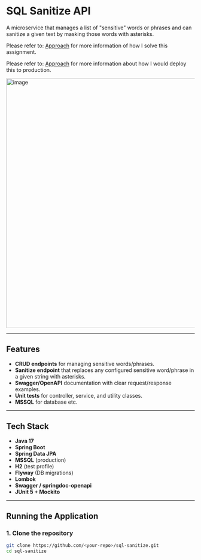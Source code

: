 # SQL Sanitize API

A microservice that manages a list of "sensitive" words or phrases and can sanitize a given text by masking those words with asterisks.  

Please refer to: [Approach](docs/APPROACH.md) for more information of how I solve this assignment.

Please refer to: [Approach](docs/ProductionDeployment.txt) for more information about how I would deploy this to production.

<img width="1473" height="667" alt="image" src="https://github.com/user-attachments/assets/725eb6b3-40da-4d6c-a8a0-9a5736756f7b" />

---

## Features

- **CRUD endpoints** for managing sensitive words/phrases.
- **Sanitize endpoint** that replaces any configured sensitive word/phrase in a given string with asterisks.
- **Swagger/OpenAPI** documentation with clear request/response examples.
- **Unit tests** for controller, service, and utility classes.
- **MSSQL** for database etc.

---

## Tech Stack

- **Java 17**
- **Spring Boot**
- **Spring Data JPA**
- **MSSQL** (production)
- **H2** (test profile)
- **Flyway** (DB migrations)
- **Lombok**
- **Swagger / springdoc-openapi**
- **JUnit 5 + Mockito**

---

## Running the Application

### 1. Clone the repository
```bash
git clone https://github.com/<your-repo>/sql-sanitize.git
cd sql-sanitize
